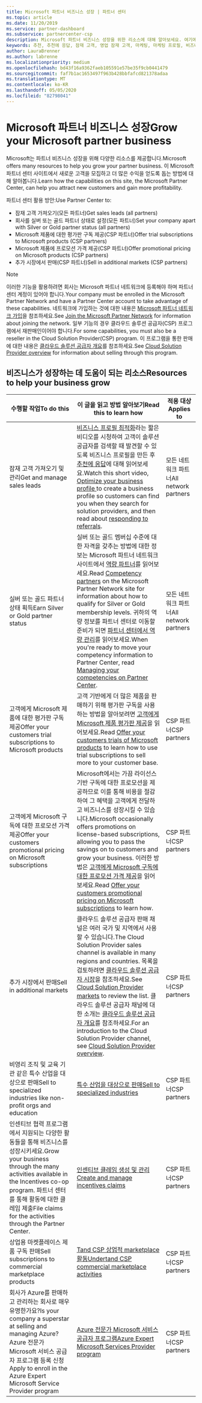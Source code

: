 ```yaml
---
title: Microsoft 파트너 비즈니스 성장 | 파트너 센터
ms.topic: article
ms.date: 11/20/2019
ms.service: partner-dashboard
ms.subservice: partnercenter-csp
description: Microsoft 파트너 비즈니스 성장을 위한 리소스에 대해 알아보세요. 여기에는 Microsoft에서 판매 잠재 고객 (조회)을 가져오는 방법이 포함 됩니다.
keywords: 추천, 추천에 응답, 잠재 고객, 영업 잠재 고객, 마케팅, 마케팅 프로필, 비즈니스 프로필, 비즈니스 성장, 비즈니스 기회, 역량, 실버 멤버십, 골드 멤버십, 평가판 제품, 시장 확장, 국가별 클라우드
author: LauraBrenner
ms.author: labrenne
ms.localizationpriority: medium
ms.openlocfilehash: bd43f16a9362faeb105591e57be35f9cb0441479
ms.sourcegitcommit: faf7b1ac1653497f963b428bbfafcd821378adaa
ms.translationtype: MT
ms.contentlocale: ko-KR
ms.lasthandoff: 05/05/2020
ms.locfileid: "82798041"
---
```

# <a name="grow-your-microsoft-partner-business"></a><span data-ttu-id="26723-105">Microsoft 파트너 비즈니스 성장</span><span class="sxs-lookup"><span data-stu-id="26723-105">Grow your Microsoft partner business</span></span> 

<span data-ttu-id="26723-106">Microsoft는 파트너 비즈니스 성장을 위해 다양한 리소스를 제공합니다.</span><span class="sxs-lookup"><span data-stu-id="26723-106">Microsoft offers many resources to help you grow your partner business.</span></span> <span data-ttu-id="26723-107">이 Microsoft 파트너 센터 사이트에서 새로운 고객을 모집하고 더 많은 수익을 얻도록 돕는 방법에 대해 알아봅니다.</span><span class="sxs-lookup"><span data-stu-id="26723-107">Learn how the capabilities on this site, the Microsoft Partner Center, can help you attract new customers and gain more profitability.</span></span>

<span data-ttu-id="26723-108">파트너 센터 활용 방안:</span><span class="sxs-lookup"><span data-stu-id="26723-108">Use Partner Center to:</span></span>

- <span data-ttu-id="26723-109">잠재 고객 가져오기(모든 파트너)</span><span class="sxs-lookup"><span data-stu-id="26723-109">Get sales leads (all partners)</span></span>
- <span data-ttu-id="26723-110">회사를 실버 또는 골드 파트너 상태로 설정(모든 파트너)</span><span class="sxs-lookup"><span data-stu-id="26723-110">Set your company apart with Silver or Gold partner status (all partners)</span></span>
- <span data-ttu-id="26723-111">Microsoft 제품에 대한 평가판 구독 제공(CSP 파트너)</span><span class="sxs-lookup"><span data-stu-id="26723-111">Offer trial subscriptions to Microsoft products (CSP partners)</span></span>
- <span data-ttu-id="26723-112">Microsoft 제품에 프로모션 가격 제공(CSP 파트너)</span><span class="sxs-lookup"><span data-stu-id="26723-112">Offer promotional pricing on Microsoft products (CSP partners)</span></span>
- <span data-ttu-id="26723-113">추가 시장에서 판매(CSP 파트너)</span><span class="sxs-lookup"><span data-stu-id="26723-113">Sell in additional markets (CSP partners)</span></span>

> [!NOTE]  
> <span data-ttu-id="26723-114">이러한 기능을 활용하려면 회사는 Microsoft 파트너 네트워크에 등록해야 하며 파트너 센터 계정이 있어야 합니다.</span><span class="sxs-lookup"><span data-stu-id="26723-114">Your company must be enrolled in the Microsoft Partner Network and have a Partner Center account to take advantage of these capabilities.</span></span> <span data-ttu-id="26723-115">네트워크에 가입하는 것에 대한 내용은 [Microsoft 파트너 네트워크 가입](mpn-overview.md)을 참조하세요.</span><span class="sxs-lookup"><span data-stu-id="26723-115">See [Join the Microsoft Partner Network](mpn-overview.md) for information about joining the network.</span></span> <span data-ttu-id="26723-116">일부 기능의 경우 클라우드 솔루션 공급자(CSP) 프로그램에서 재판매인이어야 합니다.</span><span class="sxs-lookup"><span data-stu-id="26723-116">For some capabilities, you must also be a reseller in the Cloud Solution Provider(CSP) program.</span></span> <span data-ttu-id="26723-117">이 프로그램을 통한 판매에 대한 내용은 [클라우드 솔루션 공급자 개요](csp-overview.md)를 참조하세요.</span><span class="sxs-lookup"><span data-stu-id="26723-117">See [Cloud Solution Provider overview](csp-overview.md) for information about selling through this program.</span></span>

## <a name="resources-to-help-your-business-grow"></a><span data-ttu-id="26723-118">비즈니스가 성장하는 데 도움이 되는 리소스</span><span class="sxs-lookup"><span data-stu-id="26723-118">Resources to help your business grow</span></span>

|  <span data-ttu-id="26723-119">**수행할 작업**</span><span class="sxs-lookup"><span data-stu-id="26723-119">**To do this**</span></span>  |  <span data-ttu-id="26723-120">**이 글을 읽고 방법 알아보기**</span><span class="sxs-lookup"><span data-stu-id="26723-120">**Read this to learn how**</span></span>  |  <span data-ttu-id="26723-121">**적용 대상**</span><span class="sxs-lookup"><span data-stu-id="26723-121">**Applies to**</span></span>  |
|--------------|-----------|--------------
| <span data-ttu-id="26723-122">잠재 고객 가져오기 및 관리</span><span class="sxs-lookup"><span data-stu-id="26723-122">Get and manage sales leads</span></span> | <span data-ttu-id="26723-123">[비즈니스 프로필 최적화](https://player.vimeo.com/video/252788046 )라는 짧은 비디오를 시청하여 고객이 솔루션 공급자를 검색할 때 발견할 수 있도록 비즈니스 프로필을 만든 후 [추천에 응답](responding-to-referrals.md)에 대해 읽어보세요.</span><span class="sxs-lookup"><span data-stu-id="26723-123">Watch this short video, [Optimize your business profile ](https://player.vimeo.com/video/252788046 ) to create a business profile so customers can find you when they search for solution providers, and then read about [responding to referrals](responding-to-referrals.md).</span></span> | <span data-ttu-id="26723-124">모든 네트워크 파트너</span><span class="sxs-lookup"><span data-stu-id="26723-124">All network partners</span></span> |
| <span data-ttu-id="26723-125">실버 또는 골드 파트너 상태 획득</span><span class="sxs-lookup"><span data-stu-id="26723-125">Earn Silver or Gold partner status</span></span> | <span data-ttu-id="26723-126">실버 또는 골드 멤버십 수준에 대한 자격을 갖추는 방법에 대한 정보는 Microsoft 파트너 네트워크 사이트에서 [역량 파트너](https://partner.microsoft.com/membership/competencies)를 읽어보세요.</span><span class="sxs-lookup"><span data-stu-id="26723-126">Read [Competency partners](https://partner.microsoft.com/membership/competencies) on the Microsoft Partner Network site for information about how to qualify for Silver or Gold membership levels.</span></span> <span data-ttu-id="26723-127">귀하의 역량 정보를 파트너 센터로 이동할 준비가 되면 [파트너 센터에서 역량 관리](competencies.md)를 읽어보세요.</span><span class="sxs-lookup"><span data-stu-id="26723-127">When you're ready to move your competency information to Partner Center, read [Managing your competencies on Partner Center](competencies.md).</span></span> | <span data-ttu-id="26723-128">모든 네트워크 파트너</span><span class="sxs-lookup"><span data-stu-id="26723-128">All network partners</span></span> |
| <span data-ttu-id="26723-129">고객에게 Microsoft 제품에 대한 평가판 구독 제공</span><span class="sxs-lookup"><span data-stu-id="26723-129">Offer your customers trial subscriptions to Microsoft products</span></span> | <span data-ttu-id="26723-130">고객 기반에게 더 많은 제품을 판매하기 위해 평가판 구독을 사용하는 방법을 알아보려면 [고객에게 Microsoft 제품 평가판 제공](offer-your-customers-trials-of-microsoft-products.md)을 읽어보세요.</span><span class="sxs-lookup"><span data-stu-id="26723-130">Read [Offer your customers trials of Microsoft products](offer-your-customers-trials-of-microsoft-products.md) to learn how to use trial subscriptions to sell more to your customer base.</span></span>| <span data-ttu-id="26723-131">CSP 파트너</span><span class="sxs-lookup"><span data-stu-id="26723-131">CSP partners</span></span> |
| <span data-ttu-id="26723-132">고객에게 Microsoft 구독에 대한 프로모션 가격 제공</span><span class="sxs-lookup"><span data-stu-id="26723-132">Offer your customers promotional pricing on Microsoft subscriptions</span></span> | <span data-ttu-id="26723-133">Microsoft에서는 가끔 라이선스 기반 구독에 대한 프로모션을 제공하므로 이를 통해 비용을 절감하여 그 혜택을 고객에게 전달하고 비즈니스를 성장시킬 수 있습니다.</span><span class="sxs-lookup"><span data-stu-id="26723-133">Microsoft occasionally offers promotions on license-based subscriptions, allowing you to pass the savings on to customers and grow your business.</span></span> <span data-ttu-id="26723-134">이러한 방법은 [고객에게 Microsoft 구독에 대한 프로모션 가격 제공](promotions.md)을 읽어보세요.</span><span class="sxs-lookup"><span data-stu-id="26723-134">Read [Offer your customers promotional pricing on Microsoft subscriptions](promotions.md) to learn how.</span></span> | <span data-ttu-id="26723-135">CSP 파트너</span><span class="sxs-lookup"><span data-stu-id="26723-135">CSP partners</span></span> |
| <span data-ttu-id="26723-136">추가 시장에서 판매</span><span class="sxs-lookup"><span data-stu-id="26723-136">Sell in additional markets</span></span> | <span data-ttu-id="26723-137">클라우드 솔루션 공급자 판매 채널은 여러 국가 및 지역에서 사용할 수 있습니다.</span><span class="sxs-lookup"><span data-stu-id="26723-137">The Cloud Solution Provider sales channel is available in many regions and countries.</span></span> <span data-ttu-id="26723-138">목록을 검토하려면 [클라우드 솔루션 공급자 시장](agreements.md)을 참조하세요.</span><span class="sxs-lookup"><span data-stu-id="26723-138">See [Cloud Solution Provider markets](agreements.md) to review the list.</span></span> <span data-ttu-id="26723-139">클라우드 솔루션 공급자 채널에 대한 소개는 [클라우드 솔루션 공급자 개요](csp-overview.md)를 참조하세요.</span><span class="sxs-lookup"><span data-stu-id="26723-139">For an introduction to the Cloud Solution Provider channel, see [Cloud Solution Provider overview](csp-overview.md).</span></span>  | <span data-ttu-id="26723-140">CSP 파트너</span><span class="sxs-lookup"><span data-stu-id="26723-140">CSP partners</span></span> |
<span data-ttu-id="26723-141">비영리 조직 및 교육 기관 같은 특수 산업을 대상으로 판매</span><span class="sxs-lookup"><span data-stu-id="26723-141">Sell to specialized industries like non-profit orgs and education</span></span>|[<span data-ttu-id="26723-142">특수 산업을 대상으로 판매</span><span class="sxs-lookup"><span data-stu-id="26723-142">Sell to specialized industries</span></span>](get-special-pricing-for-offers.md)|<span data-ttu-id="26723-143">CSP 파트너</span><span class="sxs-lookup"><span data-stu-id="26723-143">CSP partners</span></span>|
|<span data-ttu-id="26723-144">인센티브 협력 프로그램에서 지원되는 다양한 활동들을 통해 비즈니스를 성장시키세요.</span><span class="sxs-lookup"><span data-stu-id="26723-144">Grow your business through the many activities available in the Incentives co-op program.</span></span> <span data-ttu-id="26723-145">파트너 센터를 통해 활동에 대한 클레임 제출</span><span class="sxs-lookup"><span data-stu-id="26723-145">File claims for the activities through the Partner Center.</span></span>| [<span data-ttu-id="26723-146">인센티브 클레임 생성 및 관리</span><span class="sxs-lookup"><span data-stu-id="26723-146">Create and manage incentives claims</span></span>](create-incentives-claims.md)|<span data-ttu-id="26723-147">CSP 파트너</span><span class="sxs-lookup"><span data-stu-id="26723-147">CSP partners</span></span>|
|<span data-ttu-id="26723-148">상업용 마켓플레이스 제품 구독 판매</span><span class="sxs-lookup"><span data-stu-id="26723-148">Sell subscriptions to commercial marketplace products</span></span>|[<span data-ttu-id="26723-149">Tand CSP 상업적 marketplace 활동</span><span class="sxs-lookup"><span data-stu-id="26723-149">Undertand CSP commercial marketplace activities</span></span>](csp-commercial-marketplace-overview.md)|<span data-ttu-id="26723-150">CSP 파트너</span><span class="sxs-lookup"><span data-stu-id="26723-150">CSP partners</span></span>|
|<span data-ttu-id="26723-151">회사가 Azure를 판매하고 관리하는 회사로 매우 유명한가요?</span><span class="sxs-lookup"><span data-stu-id="26723-151">Is your company a superstar at selling and managing Azure?</span></span> <span data-ttu-id="26723-152">Azure 전문가 Microsoft 서비스 공급자 프로그램 등록 신청</span><span class="sxs-lookup"><span data-stu-id="26723-152">Apply to enroll in the Azure Expert Microsoft Service Provider program</span></span>|[<span data-ttu-id="26723-153">Azure 전문가 Microsoft 서비스 공급자 프로그램</span><span class="sxs-lookup"><span data-stu-id="26723-153">Azure Expert Microsoft Services Provider program</span></span>](azure-expert-msp.md)|<span data-ttu-id="26723-154">CSP 파트너</span><span class="sxs-lookup"><span data-stu-id="26723-154">CSP partners</span></span>|
